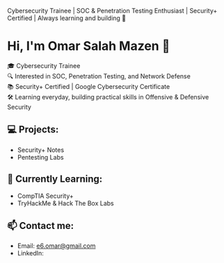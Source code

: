 Cybersecurity Trainee | SOC & Penetration Testing Enthusiast | Security+ Certified | Always learning and building 🚀

# Hi, I'm Omar Salah Mazen 👋

🎓 Cybersecurity Trainee  
🔍 Interested in SOC, Penetration Testing, and Network Defense  
📚 Security+ Certified | Google Cybersecurity Certificate  
🛠️ Learning everyday, building practical skills in Offensive & Defensive Security

## 💻 Projects:
- Security+ Notes
- Pentesting Labs

## 🚀 Currently Learning:
- CompTIA Security+
- TryHackMe & Hack The Box Labs

## 📫 Contact me:
- Email: e6.omar@gmail.com
- LinkedIn: 

<!---
lomarsalahl/lomarsalahl is a ✨ special ✨ repository because its `README.md` (this file) appears on your GitHub profile.
You can click the Preview link to take a look at your changes.
--->
